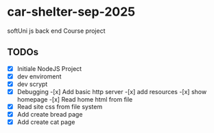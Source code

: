 # car-shelter-sep-2025

softUni js back end Course project

## TODOs

- [x] Initiale NodeJS Project
- [x] dev enviroment
- [x] dev scrypt
- [x] Debugging -[x] Add basic http server -[x] add resources -[x] show homepage -[x] Read home html from file
- [x] Read site css from file system
- [x] Add create bread page
- [x] Add create cat page

